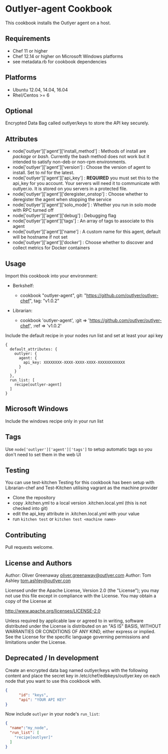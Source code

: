 Outlyer-agent Cookbook
=================
This cookbook installs the Outlyer agent on a host.

Requirements
------------
* Chef 11 or higher
* Chef 12.14 or higher on Microsoft Windows platforms
* see metadata.rb for cookbook dependencies

Platforms
---------
* Ubuntu 12.04, 14.04, 16.04
* Rhel/Centos >= 6

Optional
------------
Encrypted Data Bag called outlyer/keys to store the API key securely.

Attributes
----------
* node['outlyer']['agent']['install_method'] : Methods of install are _package_ or _bash_. Currently the bash method does not work but it intended to satisfy non-deb or non-rpm environments. 
* node['outlyer']['agent']['version'] : Choose the version of agent to install. Set to _nil_ for the latest.
* node['outlyer']['agent']['api_key'] : __REQUIRED__ you must set this to the api_key for you account. Your servers will need it to communicate with outlyer.io. It is stored on you servers in a protected file.
* node['outlyer']['agent']['deregister_onstop'] : Choose whether to deregister the agent when stopping the service
* node['outlyer']['agent']['solo_mode'] : Whether you run in solo mode with RPC turned off
* node['outlyer']['agent']['debug'] : Debugging flag
* node['outlyer']['agent']['tags'] : An array of tags to associate to this agent
* node['outlyer']['agent']['name'] : A custom name for this agent, default will be hostname if not set
* node['outlyer']['agent']['docker'] : Choose whether to discover and collect metrics for Docker containers


Usage
-----
Import this cookbook into your environment:

* Berkshelf:
  * cookbook "outlyer-agent", git: "https://github.com/outlyer/outlyer-chef", tag: "v1.0.2"
  
* Librarian:
  * cookbook 'outlyer-agent', :git => 'https://github.com/outlyer/outlyer-chef', :ref => 'v1.0.2'


Include the default recipe in your nodes run list and set at least your api key

```
{
  default_attributes: {
    outlyer: {
      agent: {
        api_key: XXXXXXXX-XXXX-XXXX-XXXX-XXXXXXXXXXXX
      }
    }
  },
  run_list: [
    recipe[outlyer-agent]
  ]
}
```

Microsoft Windows
-----------------
Include the windows recipe only in your run list


Tags
----
Use `node['outlyer']['agent']['tags']` to setup automatic tags so you don't need to set them in the web UI


Testing
-------
You can use test-kitchen 
Testing for this cookbook has been setup with Librarian-chef and Test-Kitchen utilising vagrant as the machine provider

* Clone the repository
* copy .kitchen.yml to a local version .kitchen.local.yml (this is not checked into git)
* edit the api_key attribute in .kitchen.local.yml with your value
* run `kitchen test` or `kitchen test <machine name>`

Contributing
------------
Pull requests welcome.

License and Authors
-------------------
Author: Oliver Greenaway <oliver.greenaway@outlyer.com>
Author: Tom Ashley <tom.ashley@outlyer.con>

Licensed under the Apache License, Version 2.0 (the "License"); you may not use this file except in compliance with the License. You may obtain a copy of the License at

http://www.apache.org/licenses/LICENSE-2.0

Unless required by applicable law or agreed to in writing, software distributed under the License is distributed on an "AS IS" BASIS, WITHOUT WARRANTIES OR CONDITIONS OF ANY KIND, either express or implied. See the License for the specific language governing permissions and limitations under the License.


Deprecated / In development
---------------------------

Create an encrypted data bag named outlyer/keys with the following content and place
the secret key in /etc/chef/edbkeys/outlyer.key on each node that you
want to use this cookbook with.

```json
{
      "id": "keys",
      "api": "YOUR API KEY"
}
```
Now include `outlyer` in your node's `run_list`:

```json
{
  "name":"my_node",
  "run_list": [
    "recipe[outlyer]"
  ]
}
```
